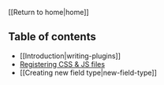 [[Return to home|home]]

Table of contents
-----------------

- [[Introduction|writing-plugins]]
- [Registering CSS & JS files](writing-plugins#registering-new-css-and-js-files)
- [[Creating new field type|new-field-type]]